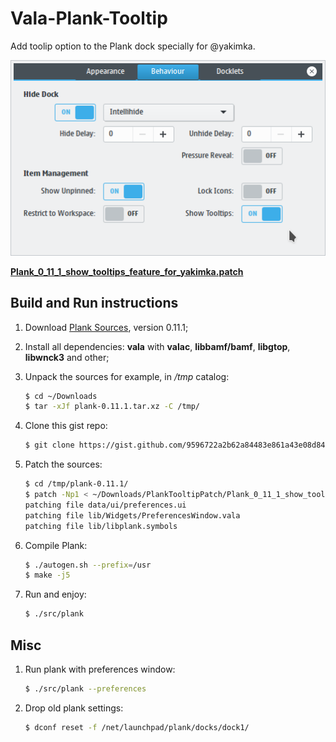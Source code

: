 Vala-Plank-Tooltip
==================

Add toolip option to the Plank dock specially for @yakimka.

![Plank Settings](Screenshot_Plank.png)

**[Plank_0_11_1_show_tooltips_feature_for_yakimka.patch](../../Patches/Plank_0_11_1_show_tooltips_feature_for_yakimka.patch)**

## Build and Run instructions

1. Download [Plank Sources](https://launchpad.net/plank/1.0/0.11.1/+download/plank-0.11.1.tar.xz), version 0.11.1;
2. Install all dependencies: **vala** with **valac**, **libbamf/bamf**, **libgtop**, **libwnck3** and other;
3. Unpack the sources for example, in */tmp* catalog:
    ```bash
    $ cd ~/Downloads
    $ tar -xJf plank-0.11.1.tar.xz -C /tmp/
    ```

4. Clone this gist repo:
    ```bash
    $ git clone https://gist.github.com/9596722a2b62a84483e861a43e08d847.git PlankTooltipPatch
    ```

5. Patch the sources:
    ```bash
    $ cd /tmp/plank-0.11.1/
    $ patch -Np1 < ~/Downloads/PlankTooltipPatch/Plank_0_11_1_show_tooltips_feature_for_yakimka.patch
    patching file data/ui/preferences.ui
    patching file lib/Widgets/PreferencesWindow.vala
    patching file lib/libplank.symbols
    ```

6. Compile Plank:
    ```bash
    $ ./autogen.sh --prefix=/usr
    $ make -j5
    ```

7. Run and enjoy:
    ```bash
    $ ./src/plank
    ```

## Misc

1. Run plank with preferences window:
    ```bash
    $ ./src/plank --preferences
    ```

2. Drop old plank settings:
    ```bash
    $ dconf reset -f /net/launchpad/plank/docks/dock1/
    ```
